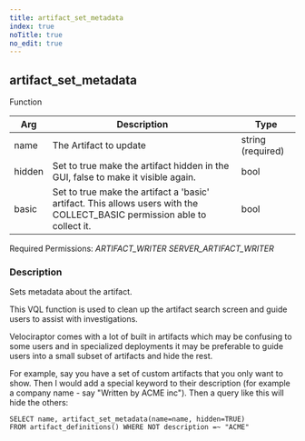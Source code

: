 ```yaml
---
title: artifact_set_metadata
index: true
noTitle: true
no_edit: true
---
```




<div class="vql_item"></div>


## artifact_set_metadata
<span class='vql_type pull-right page-header'>Function</span>



<div class="vqlargs"></div>

Arg | Description | Type
----|-------------|-----
name|The Artifact to update|string (required)
hidden|Set to true make the artifact hidden in the GUI, false to make it visible again.|bool
basic|Set to true make the artifact a 'basic' artifact. This allows users with the COLLECT_BASIC permission able to collect it.|bool

Required Permissions: 
<i class="linkcolour label pull-right label-success">ARTIFACT_WRITER</i>
<i class="linkcolour label pull-right label-success">SERVER_ARTIFACT_WRITER</i>

### Description

Sets metadata about the artifact.

This VQL function is used to clean up the artifact search screen
and guide users to assist with investigations.

Velociraptor comes with a lot of built in artifacts which may be
confusing to some users and in specialized deployments it may be
preferable to guide users into a small subset of artifacts and
hide the rest.

For example, say you have a set of custom artifacts that you only
want to show. Then I would add a special keyword to their
description (for example a company name - say "Written by ACME
inc"). Then a query like this will hide the others:

```vql
SELECT name, artifact_set_metadata(name=name, hidden=TRUE)
FROM artifact_definitions() WHERE NOT description =~ "ACME"
```



